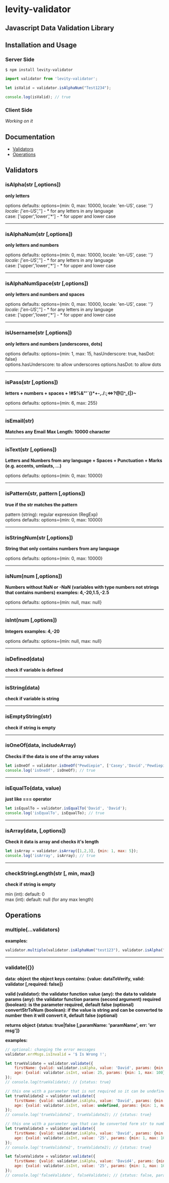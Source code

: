 # levity-validator
## Javascript Data Validation Library

## Installation and Usage

### Server Side

```
$ npm install levity-validator
```

```javascript
import validator from 'levity-validator';

let isValid = validator.isAlphaNum("Test1234");

console.log(isValid); // true
```

### Client Side

*Working on it*

## Documentation

- [Validators](README.md#Validators) 
- [Operations](README.md#Operations)

## Validators

### isAlpha(str [,options])

**only letters**

options defaults: options={min: 0, max: 10000, locale: 'en-US', case: '*'}<br>
locale: ['en-US','*'] - * for any letters in any language<br>
case: ['upper','lower','*'] - * for upper and lower case<br>

<hr>

### isAlphaNum(str [,options])

**only letters and numbers**

options defaults: options={min: 0, max: 10000, locale: 'en-US', case: '*'}<br>
locale: ['en-US','*'] - * for any letters in any language<br>
case: ['upper','lower','*'] - * for upper and lower case<br>

<hr>

### isAlphaNumSpace(str [,options])

**only letters and numbers and spaces**

options defaults: options={min: 0, max: 10000, locale: 'en-US', case: '*'}<br>
locale: ['en-US','*'] - * for any letters in any language<br>
case: ['upper','lower','*'] - * for upper and lower case<br>

<hr>

### isUsername(str [,options])

**only letters and numbers [underscores, dots]**

options defaults: options={min: 1, max: 15, hasUnderscore: true, hasDot: false}<br>
options.hasUnderscore: to allow underscores
options.hasDot: to allow dots

<hr>

### isPass(str [,options])

**letters + numbers + spaces + !#$%&"'`()*+-,./:;<=>?@[\]^_{|}~**

options defaults: options={min: 6, max: 255}<br>

<hr>

### isEmail(str)

**Matches any Email**
**Max Length: 10000 character**

<hr>

### isText(str [,options])

**Letters and Numbers from any language + Spaces + Punctuation + Marks (e.g. accents, umlauts, ...)**

options defaults: options={min: 0, max: 10000}

<hr>

### isPattern(str, pattern [,options])

**true if the str matches the pattern**

pattern (string): regular expression (RegExp)<br>
options defaults: options={min: 0, max: 10000}

<hr>

### isStringNum(str [,options])

**String that only contains numbers from any language**

options defaults: options={min: 0, max: 10000}

<hr>

### isNum(num [,options])

**Numbers without NaN or -NaN**
**(variables with type numbers not strings that contains numbers)**
**examples: 4,-20,1.5,-2.5**

options defaults: options={min: null, max: null}

<hr>

### isInt(num [,options])

**Integers**
**examples: 4,-20**

options defaults: options={min: null, max: null}

<hr>

### isDefined(data)

**check if variable is defined**

<hr>

### isString(data)

**check if variable is string**

<hr>

### isEmptyString(str)

**check if string is empty**

<hr>

### isOneOf(data, includeArray)

**Checks if the data is one of the array values**

```Javascript
let isOneOf = validator.isOneOf("Pewdiepie", ['Casey','David','Pewdiepie']);
console.log('isOneOf', isOneOf); // true
```

<hr>

### isEqualTo(data, value)

**just like === operator**

```Javascript
let isEqualTo = validator.isEqualTo('David', 'David');
console.log('isEqualTo', isEqualTo); // true
```

<hr>

### isArray(data, [,options])

**Check it data is array and checks it's length**

```Javascript
let isArray = validator.isArray([1,2,3], {min: 1, max: 5});
console.log('isArray', isArray); // true
```

<hr>

### checkStringLength(str [, min, max])

**check if string is empty**

min (int): default: 0<br>
max (int): default: null (for any max length)<br>

## Operations

### multiple(...validators)

**examples:**

```javascript
validator.multiple(validator.isAlphaNum("test123"), validator.isAlpha("test")); // true
```

<hr>

### validate({})

**data: object**
**the object keys contains: {value: dataToVerify, valid: validator [,required: false]}**

**valid (validator): the validator function**
**value (any): the data to validate**
**params (any): the validator function params (second argument)**
**required (boolean): is the parameter required, default false (optional)**
**convertStrToNum (boolean): if the value is string and can be converted to number then it will convert it, default false (optional)**

**returns object {status: true|false [,paramName: 'paramName', err: 'err msg']}**

**examples:**

```javascript
// optional: changing the error messages
validator.errMsgs.isInvalid = '$ Is Wrong !';

let trueValidate = validator.validate({
	firstName: {valid: validator.isAlpha, value: 'David', params: {min: 3}, required: true},
	age: {valid: validator.isInt, value: 25, params: {min: 1, max: 100}}
});
// console.log(trueValidate); // {status: true}

// this one with a parameter that is not required so it can be undefined and still true
let trueValidate2 = validator.validate({
	firstName: {valid: validator.isAlpha, value: 'David', params: {min: 3}, required: true},
	age: {valid: validator.isInt, value: undefined, params: {min: 1, max: 100}}	
});
// console.log('trueValidate2', trueValidate2); // {status: true}

// this one with a parameter age that can be converted form str to number and still true
let trueValidate3 = validator.validate({
	firstName: {valid: validator.isAlpha, value: 'David', params: {min: 3}, required: true},
	age: {valid: validator.isInt, value: '25', params: {min: 1, max: 100}, convertStrToNum: true}
});
// console.log('trueValidate2', trueValidate2); // {status: true}

let falseValidate = validator.validate({
	firstName: {valid: validator.isAlpha, value: 'David4', params: {min: 3}, required: true},
	age: {valid: validator.isInt, value: '25', params: {min: 1, max: 100}, convertStrToNum: true}
});
// console.log('falseValidate', falseValidate); // {status: false, param: 'firstName, err: 'firstName is Wrong !'}

```